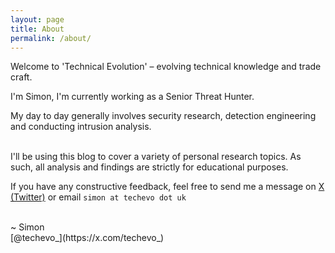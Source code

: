 ```yaml
---
layout: page
title: About
permalink: /about/
---
```


Welcome to 'Technical Evolution' – evolving technical knowledge and trade craft.

I'm Simon, I'm currently working as a Senior Threat Hunter.

My day to day generally involves security research, detection engineering and conducting intrusion analysis.

<br>
I'll be using this blog to cover a variety of personal research topics.
As such, all analysis and findings are strictly for educational purposes.

If you have any constructive feedback, feel free to send me a message on [X (Twitter)](https://x.com/techevo_) or email `simon at techevo dot uk`

<br>
~ Simon
<br>
[@techevo_](https://x.com/techevo_) 

